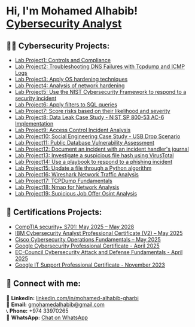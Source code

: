 <h1>Hi, I'm Mohamed Alhabib! <br/><a href="https://www.linkedin.com/in/mohamed-alhabib-gharbi/">Cybersecurity Analyst</a>


<h2>👨‍💻 Cybersecurity Projects:</h2>

  - [Lab Project1: Controls and Compliance](https://github.com/mohamedalhabibgharbi/compliance-controls-lab-project)
  - [Lab Project2: Troubleshooting DNS Failures with Tcpdump and ICMP Logs](https://github.com/mohamedalhabibgharbi/Lab-Project2-Troubleshooting-DNS-Failures-with-Tcpdump-and-ICMP-Logs)
  - [Lab Project3: Apply OS hardening techniques](https://github.com/mohamedalhabibgharbi/Lab_Project3-Apply-OS-hardening-techniques)
  - [Lab Project4: Analysis of network hardening](https://github.com/mohamedalhabibgharbi/Analysis-of-network-hardening)
  - [Lab Project5: Use the NIST Cybersecurity Framework to respond to a security incident](https://github.com/mohamedalhabibgharbi/Lab-Project5-Use-the-NIST-Cybersecurity-Framework-to-respond-to-a-security-incident)
  - [Lab Project6: Apply filters to SQL queries](https://github.com/mohamedalhabibgharbi/Lab-Project6-Apply-filters-to-SQL-queries)
  - [Lab Project7: Score risks based on their likelihood and severity](https://github.com/mohamedalhabibgharbi/Lab-Project7-Score-risks-based-on-their-likelihood-and-severity)
  - [Lab Project8: Data Leak Case Study - NIST SP 800-53 AC-6 Implementation](https://github.com/mohamedalhabibgharbi/Lab-Project8-Data-Leak-Case-Study---NIST-SP-800-53-AC-6-Implementation)
  - [Lab Project9: Access Control Incident Analysis](https://github.com/mohamedalhabibgharbi/Lab-Project9-Access-Control-Incident-Analysis)
  - [Lab Project10: Social Engineering Case Study - USB Drop Scenario](https://github.com/mohamedalhabibgharbi/Lab-Project10-Social-Engineering-Case-Study---USB-Drop-Scenario)
  - [Lab Project11: Public Database Vulnerability Assessment](https://github.com/mohamedalhabibgharbi/Public-Database-Vulnerability-Assessment)
  - [Lab Project12: Document an incident with an incident handler's journal](https://github.com/mohamedalhabibgharbi/Lab-Project12-Document-an-incident-with-an-incident-handler-s-journal)
  - [Lab Project13: Investigate a suspicious file hash using VirusTotal](https://github.com/mohamedalhabibgharbi/Lab-Project13-Investigate-a-suspicious-file-hash-using-VirusTotal)
  - [Lab Project14: Use a playbook to respond to a phishing incident](https://github.com/mohamedalhabibgharbi/Lab-Project14-Use-a-playbook-to-respond-to-a-phishing-incident)
  - [Lab Project15: Update a file through a Python algorithm](https://github.com/mohamedalhabibgharbi/Lab-Project15-Update-a-file-through-a-Python-algorithm)
  - [Lab Project16: Wireshark Network Traffic Analysis](https://github.com/mohamedalhabibgharbi/Lab-Project16-Wireshark-Network-Traffic-Analysis)
  - [Lab Project17: TCPDump Fundamentals](https://github.com/mohamedalhabibgharbi/Lab-Project17-TCPDump-Fundamentals)
  - [Lab Project18: Nmap for Network Analysis](https://github.com/mohamedalhabibgharbi/Lab-Project18-Nmap-for-Network-Analysis)
  - [Lab Project19: Supicious Job Offer Osint Analysis](https://github.com/mohamedalhabibgharbi/Lab-Project19-Supicious-Job-Offer-Osint-Analysis)



<h2>📜 Certifications Projects:</h2>

  - [CompTIA security+ S701:  May 2025 – May 2028](https://www.credly.com/badges/cfcd9270-82fb-40ed-9349-e219322792a5/public_url)
  - [IBM Cybersecurity Analyst Professional Certificate (V2) – May 2025](https://www.credly.com/badges/d8b962ab-d751-44b5-9e76-676ccded83de/public_url)
  - [Cisco Cybersecurity Operations Fundamentals – May 2025](https://coursera.org/verify/professional-cert/7TVYE3U2AWOJ)
  - [Google Cybersecurity Professional Certificate - April 2025](https://www.credly.com/badges/2d99a9f9-0b50-446e-89ab-137d53785c1a/public_url)
  - [EC-Council Cybersecurity Attack and Defense Fundamentals - April 2025](https://coursera.org/verify/professional-cert/FFFSB7XZC0MV)
  - [Google IT Support Professional Certificate - November 2023](https://www.credly.com/badges/0ffa8f20-024f-418f-a080-78cdbe392252/public_url)




<h2>🤳 Connect with me:</h2>

🔗 **LinkedIn:** [linkedin.com/in/mohamed-alhabib-gharbi](https://linkedin.com/in/mohamed-alhabib-gharbi)  
📧 **Email:** [gmohamedalhabib@gmail.com](mailto:gmohamedalhabib@gmail.com)  
📞 **Phone:** +974 33970265  
💬 **WhatsApp:** [Chat on WhatsApp](https://wa.me/97433970265)

